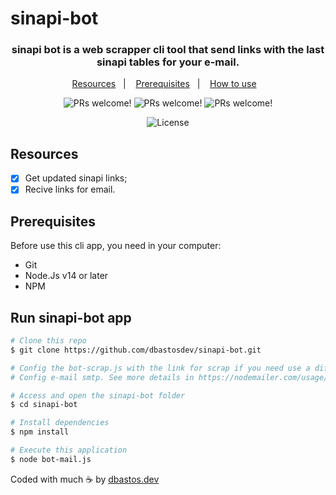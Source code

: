 # sinapi-bot

<h3 align="center">
  sinapi bot is a web scrapper cli tool that send links with the last sinapi tables for your e-mail.
</h3>

<p align="center">
  <a href="#Resources">Resources</a>&nbsp;&nbsp;&nbsp;|&nbsp;&nbsp;&nbsp;
  <a href="#Requisites">Prerequisites</a>&nbsp;&nbsp;&nbsp;|&nbsp;&nbsp;&nbsp;
  <a href="#Run">How to use</a>&nbsp;&nbsp;&nbsp;
</p>

<p align="center">
 <img src="https://img.shields.io/badge/Node.js-339933?style=for-the-badge&logo=nodedotjs&logoColor=white" alt="PRs welcome!" />
 <img src="https://img.shields.io/badge/JavaScript-323330?style=for-the-badge&logo=javascript&logoColor=F7DF1E" alt="PRs welcome!" />
 <img src="https://img.shields.io/badge/Puppeteer-40B5A4?style=for-the-badge&logo=Puppeteer&logoColor=white" alt="PRs welcome!" />
</p>
<p align="center">
 <img alt="License" src="https://img.shields.io/static/v1?label=license&message=MIT&color=49AA26&labelColor=000000">
</p>

<a id="Resources"></a>
## Resources

- [x] Get updated sinapi links;
- [x] Recive links for email. 

<a id="Requisites"></a>
## Prerequisites

Before use this cli app, you need in your computer:

- Git
- Node.Js v14 or later
- NPM 

<a id="Run"></a>
## Run sinapi-bot app

```bash
# Clone this repo
$ git clone https://github.com/dbastosdev/sinapi-bot.git

# Config the bot-scrap.js with the link for scrap if you need use a different link. Its set for RJ;
# Config e-mail smtp. See more details in https://nodemailer.com/usage/using-gmail/

# Access and open the sinapi-bot folder
$ cd sinapi-bot

# Install dependencies
$ npm install

# Execute this application
$ node bot-mail.js
```

Coded with much ☕ by <a href="https://github.com/dbastosdev">dbastos.dev</a> 
